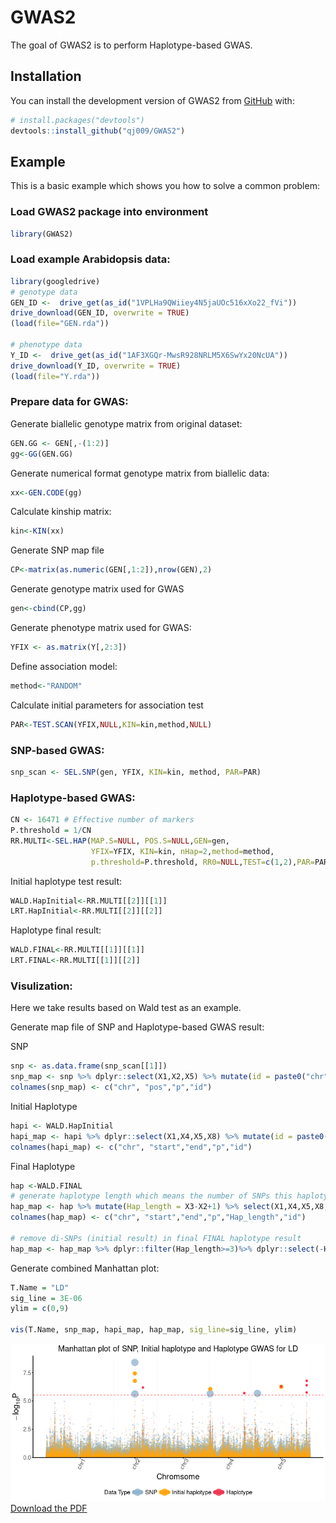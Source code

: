 
<!-- README.md is generated from README.Rmd. Please edit that file -->

# GWAS2

<!-- badges: start -->
<!-- badges: end -->

The goal of GWAS2 is to perform Haplotype-based GWAS.

## Installation

You can install the development version of GWAS2 from
[GitHub](https://github.com/) with:

``` r
# install.packages("devtools")
devtools::install_github("qj009/GWAS2")
```

## Example

This is a basic example which shows you how to solve a common problem:

### Load GWAS2 package into environment

``` r
library(GWAS2)
```

### Load example Arabidopsis data:

``` r
library(googledrive)
# genotype data
GEN_ID <-  drive_get(as_id("1VPLHa9QWiiey4N5jaUOc516xXo22_fVi"))
drive_download(GEN_ID, overwrite = TRUE)
(load(file="GEN.rda"))

# phenotype data
Y_ID <-  drive_get(as_id("1AF3XGQr-MwsR928NRLM5X6SwYx20NcUA"))
drive_download(Y_ID, overwrite = TRUE)
(load(file="Y.rda"))
```

### Prepare data for GWAS:

Generate biallelic genotype matrix from original dataset:

``` r
GEN.GG <- GEN[,-(1:2)]
gg<-GG(GEN.GG)
```

Generate numerical format genotype matrix from biallelic data:

``` r
xx<-GEN.CODE(gg)
```

Calculate kinship matrix:

``` r
kin<-KIN(xx)
```

Generate SNP map file

``` r
CP<-matrix(as.numeric(GEN[,1:2]),nrow(GEN),2)
```

Generate genotype matrix used for GWAS

``` r
gen<-cbind(CP,gg)
```

Generate phenotype matrix used for GWAS:

``` r
YFIX <- as.matrix(Y[,2:3])
```

Define association model:

``` r
method<-"RANDOM"
```

Calculate initial parameters for association test

``` r
PAR<-TEST.SCAN(YFIX,NULL,KIN=kin,method,NULL)
```

### SNP-based GWAS:

``` r
snp_scan <- SEL.SNP(gen, YFIX, KIN=kin, method, PAR=PAR)
```

### Haplotype-based GWAS:

``` r
CN <- 16471 # Effective number of markers
P.threshold = 1/CN
RR.MULTI<-SEL.HAP(MAP.S=NULL, POS.S=NULL,GEN=gen, 
                  YFIX=YFIX, KIN=kin, nHap=2,method=method, 
                  p.threshold=P.threshold, RR0=NULL,TEST=c(1,2),PAR=PAR)
```

Initial haplotype test result:

``` r
WALD.HapInitial<-RR.MULTI[[2]][[1]]
LRT.HapInitial<-RR.MULTI[[2]][[2]]
```

Haplotype final result:

``` r
WALD.FINAL<-RR.MULTI[[1]][[1]]
LRT.FINAL<-RR.MULTI[[1]][[2]]
```

### Visulization:

Here we take results based on Wald test as an example.

Generate map file of SNP and Haplotype-based GWAS result:

SNP

``` r
snp <- as.data.frame(snp_scan[[1]])
snp_map <- snp %>% dplyr::select(X1,X2,X5) %>% mutate(id = paste0("chr",X1,":",X2))
colnames(snp_map) <- c("chr", "pos","p","id")
```

Initial Haplotype

``` r
hapi <- WALD.HapInitial
hapi_map <- hapi %>% dplyr::select(X1,X4,X5,X8) %>% mutate(id = paste0("chr",X1,":",X4,"_",X5))
colnames(hapi_map) <- c("chr", "start","end","p","id")
```

Final Haplotype

``` r
hap <-WALD.FINAL
# generate haplotype length which means the number of SNPs this haplotype contains. 
hap_map <- hap %>% mutate(Hap_length = X3-X2+1) %>% select(X1,X4,X5,X8,Hap_length) %>% mutate(id = paste0("chr",X1,":",X4,"_",X5))  
colnames(hap_map) <- c("chr", "start","end","p","Hap_length","id")

# remove di-SNPs (initial result) in final FINAL haplotype result
hap_map <- hap_map %>% dplyr::filter(Hap_length>=3)%>% dplyr::select(-Hap_length)
```

Generate combined Manhattan plot:

``` r
T.Name = "LD"
sig_line = 3E-06
ylim = c(0,9)

vis(T.Name, snp_map, hapi_map, hap_map, sig_line=sig_line, ylim)
```

![](man/figures/LD.FWALD.SNP.HAPI.HAP_log10_Random_0.05_3.03561084034331e-06_manhattan_clear.png)
[Download the
PDF](https://drive.google.com/file/d/1W0hsMJW0k8fLVR58KOr3Vt21iiJhDIsQ/view?usp=drive_link)
